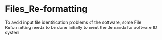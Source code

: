 # Files_Re-formatting
To avoid input file identification problems of the software, some File Reformatting needs to be done initially to meet the demands for software ID system
